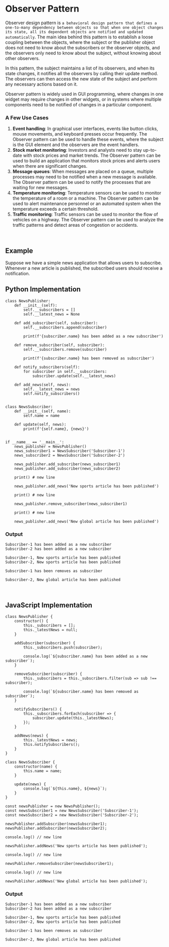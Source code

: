 # Observer Pattern

Observer design pattern is `a behavioral design pattern that defines a one-to-many dependency between objects so that when one object changes its state, all its dependent objects are notified and updated automatically`. The main idea behind this pattern is to establish a loose coupling between the objects, where the subject or the publisher object does not need to know about the subscribers or the observer objects, and the observers only need to know about the subject, without knowing about other observers.

In this pattern, the subject maintains a list of its observers, and when its state changes, it notifies all the observers by calling their update method. The observers can then access the new state of the subject and perform any necessary actions based on it.

Observer pattern is widely used in GUI programming, where changes in one widget may require changes in other widgets, or in systems where multiple components need to be notified of changes in a particular component.

### A Few Use Cases
1. **Event handling**: In graphical user interfaces, events like button clicks, mouse movements, and keyboard presses occur frequently. The Observer pattern can be used to handle these events, where the subject is the GUI element and the observers are the event handlers.
2. **Stock market monitoring**: Investors and analysts need to stay up-to-date with stock prices and market trends. The Observer pattern can be used to build an application that monitors stock prices and alerts users when there are significant changes.
3. **Message queues**: When messages are placed on a queue, multiple processes may need to be notified when a new message is available. The Observer pattern can be used to notify the processes that are waiting for new messages.
4. **Temperature monitoring**: Temperature sensors can be used to monitor the temperature of a room or a machine. The Observer pattern can be used to alert maintenance personnel or an automated system when the temperature exceeds a certain threshold.
5. **Traffic monitoring**: Traffic sensors can be used to monitor the flow of vehicles on a highway. The Observer pattern can be used to analyze the traffic patterns and detect areas of congestion or accidents.

<br>

## Example
Suppose we have a simple news application that allows users to subscribe. Whenever a new article is published, the subscribed users should receive a notification.

## Python Implementation
    class NewsPublisher:
        def __init__(self):
            self.__subscribers = []
            self.__latest_news = None

        def add_subscriber(self, subscriber):
            self.__subscribers.append(subscriber)

            print(f'{subscriber.name} has been added as a new subscriber')

        def remove_subscriber(self, subscriber):
            self.__subscribers.remove(subscriber)

            print(f'{subscriber.name} has been removed as subscriber')

        def notify_subscribers(self):
            for subscriber in self.__subscribers:
                subscriber.update(self.__latest_news)

        def add_news(self, news):
            self.__latest_news = news
            self.notify_subscribers()


    class NewsSubscriber:
        def __init__(self, name):
            self.name = name

        def update(self, news):
            print(f'{self.name}, {news}')


    if __name__ == '__main__':
        news_publisher = NewsPublisher()
        news_subscriber1 = NewsSubscriber('Subscriber-1')
        news_subscriber2 = NewsSubscriber('Subscriber-2')

        news_publisher.add_subscriber(news_subscriber1)
        news_publisher.add_subscriber(news_subscriber2)

        print() # new line

        news_publisher.add_news('New sports article has been published')

        print() # new line

        news_publisher.remove_subscriber(news_subscriber1)

        print() # new line

        news_publisher.add_news('New global article has been published')

### Output
    Subscriber-1 has been added as a new subscriber
    Subscriber-2 has been added as a new subscriber

    Subscriber-1, New sports article has been published
    Subscriber-2, New sports article has been published

    Subscriber-1 has been removes as subscriber

    Subscriber-2, New global article has been published
    
<br>

## JavaScript Implementation
    class NewsPublisher {
        constructor() {
            this._subscribers = [];
            this._latestNews = null;
        }

        addSubscriber(subscriber) {
            this._subscribers.push(subscriber);

            console.log(`${subscriber.name} has been added as a new subscriber`);
        }

        removeSubscriber(subscriber) {
            this._subscribers = this._subscribers.filter(sub => sub !== subscriber);

            console.log(`${subscriber.name} has been removed as subscriber`);
        }

        notifySubscribers() {
            this._subscribers.forEach(subscriber => {
                subscriber.update(this._latestNews);
            });
        }

        addNews(news) {
            this._latestNews = news;
            this.notifySubscribers();
        }
    }

    class NewsSubscriber {
        constructor(name) {
            this.name = name;
        }

        update(news) {
            console.log(`${this.name}, ${news}`);
        }
    }

    const newsPublisher = new NewsPublisher();
    const newsSubscriber1 = new NewsSubscriber('Subscriber-1');
    const newsSubscriber2 = new NewsSubscriber('Subscriber-2');

    newsPublisher.addSubscriber(newsSubscriber1);
    newsPublisher.addSubscriber(newsSubscriber2);

    console.log() // new line

    newsPublisher.addNews('New sports article has been published');

    console.log() // new line

    newsPublisher.removeSubscriber(newsSubscriber1);

    console.log() // new line

    newsPublisher.addNews('New global article has been published');

### Output
    Subscriber-1 has been added as a new subscriber
    Subscriber-2 has been added as a new subscriber

    Subscriber-1, New sports article has been published
    Subscriber-2, New sports article has been published

    Subscriber-1 has been removes as subscriber

    Subscriber-2, New global article has been published
